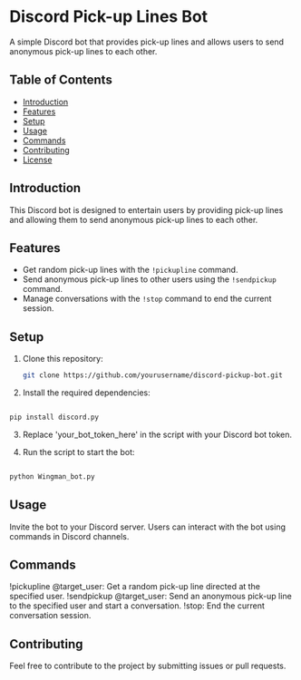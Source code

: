 # Discord Pick-up Lines Bot

A simple Discord bot that provides pick-up lines and allows users to send anonymous pick-up lines to each other.

## Table of Contents

- [Introduction](#introduction)
- [Features](#features)
- [Setup](#setup)
- [Usage](#usage)
- [Commands](#commands)
- [Contributing](#contributing)
- [License](#license)

## Introduction

This Discord bot is designed to entertain users by providing pick-up lines and allowing them to send anonymous pick-up lines to each other.

## Features

- Get random pick-up lines with the `!pickupline` command.
- Send anonymous pick-up lines to other users using the `!sendpickup` command.
- Manage conversations with the `!stop` command to end the current session.

## Setup

1. Clone this repository:

   ```bash
   git clone https://github.com/yourusername/discord-pickup-bot.git
2. Install the required dependencies:

```bash

pip install discord.py
```
3. Replace 'your_bot_token_here' in the script with your Discord bot token.

4. Run the script to start the bot:

```bash

python Wingman_bot.py
```
## Usage
Invite the bot to your Discord server.
Users can interact with the bot using commands in Discord channels.
## Commands
!pickupline @target_user: Get a random pick-up line directed at the specified user.
!sendpickup @target_user: Send an anonymous pick-up line to the specified user and start a conversation.
!stop: End the current conversation session.
## Contributing
Feel free to contribute to the project by submitting issues or pull requests.
